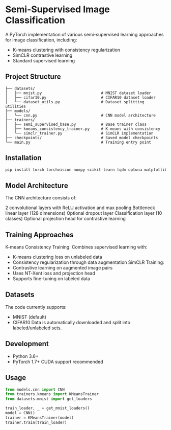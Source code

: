# Semi-Supervised Image Classification

A PyTorch implementation of various semi-supervised learning approaches for image classification, including:
- K-means clustering with consistency regularization
- SimCLR contrastive learning
- Standard supervised learning

## Project Structure

```
├── datasets/
│   ├── mnist.py                          # MNIST dataset loader
│   ├── cifar10.py                        # CIFAR10 dataset loader
│   └── dataset_utils.py                  # Dataset splitting utilities
├── models/
│   └── cnn.py                            # CNN model architecture
├── trainers/
│   ├── semi_supervised_base.py           # Base trainer class
│   ├── kmeans_consistency_trainer.py     # K-means with consistency
│   └── simclr_trainer.py                 # SimCLR implementation
├── checkpoints/                          # Saved model checkpoints
└── main.py                               # Training entry point
```

## Installation

```bash
pip install torch torchvision numpy scikit-learn tqdm optuna matplotlib
```

## Model Architecture

The CNN architecture consists of:

2 convolutional layers with ReLU activation and max pooling
Bottleneck linear layer (128 dimensions)
Optional dropout layer
Classification layer (10 classes)
Optional projection head for contrastive learning

## Training Approaches

K-means Consistency Training:
Combines supervised learning with:
 - K-means clustering loss on unlabeled data
 - Consistency regularization through data augmentation
SimCLR Training:
 - Contrastive learning on augmented image pairs
 - Uses NT-Xent loss and projection head
 - Supports fine-tuning on labeled data

## Datasets
The code currently supports:
 - MNIST (default)
 - CIFAR10
Data is automatically downloaded and split into labeled/unlabeled sets.

## Development
 - Python 3.6+
 - PyTorch 1.7+
CUDA support recommended

## Usage
```python
from models.cnn import CNN
from trainers.kmeans import KMeansTrainer
from datasets.mnist import get_loaders

train_loader, _ = get_mnist_loaders()
model = CNN()
trainer = KMeansTrainer(model)
trainer.train(train_loader)
```
